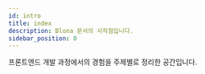 ```yaml
---
id: intro
title: index
description: Blona 문서의 시작점입니다.
sidebar_position: 0
---
```


프론트엔드 개발 과정에서의 경험을 주제별로 정리한 공간입니다.

[//]: # (### Category)

[//]: # (- network)
